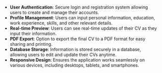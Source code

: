 <ul>
<li><strong>User Authentication</strong>: Secure login and registration system allowing users to create and manage their accounts.</li>
<li><strong>Profile Management</strong>: Users can input personal information, education, work experience, skills, and other relevant details.</li>
<li><strong>Real-time Preview</strong>: Users can see real-time updates of their CV as they input their information.</li>
<li><strong>PDF Export</strong>: Option to export the final CV to a PDF format for easy sharing and printing.</li>
<li><strong>Database Storage</strong>: Information is stored securely in a database, allowing users to edit and update their CVs anytime.</li>
<li><strong>Responsive Design</strong>: Ensures the application works seamlessly on various devices, including desktops, tablets, and smartphones.</li>
</ul>
